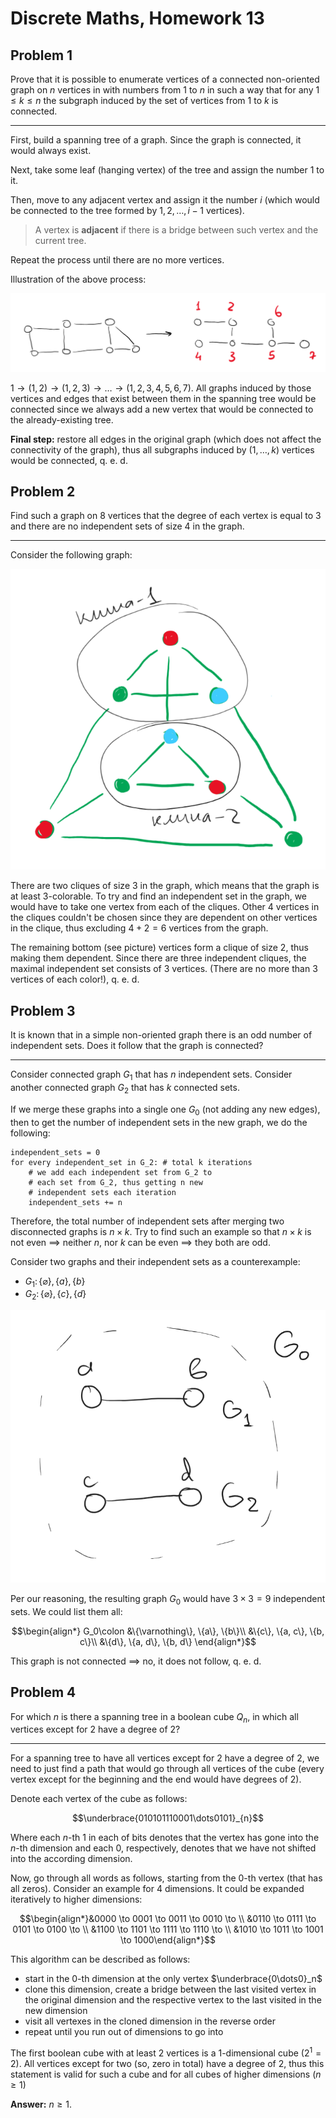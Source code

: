 # Discrete Maths, Homework 13

## Problem 1

Prove that it is possible to enumerate vertices of a connected non-oriented graph on $n$ vertices in with numbers from $1$ to $n$ in such a way that for any $1\leqslant k\leqslant n$ the subgraph induced by the set of vertices from $1$ to $k$ is connected.

---

First, build a spanning tree of a graph. Since the graph is connected, it would always exist.

Next, take some leaf (hanging vertex) of the tree and assign the number $1$ to it.

Then, move to any adjacent vertex and assign it the number $i$ (which would be connected to the tree formed by $1,2,\dots, i-1$ vertices).

> A vertex is **adjacent** if there is a bridge between such vertex and the current tree.

Repeat the process until there are no more vertices.

Illustration of the above process: 

![Alt text](image-19.png)

$1 \to (1, 2) \to (1, 2, 3) \to \dots \to (1, 2, 3, 4, 5, 6, 7)$. All graphs induced by those vertices and edges that exist between them in the spanning tree would be connected since we always add a new vertex that would be connected to the already-existing tree.

**Final step:** restore all edges in the original graph (which does not affect the connectivity of the graph), thus all subgraphs induced by $(1,\dots,k)$ vertices would be connected, q. e. d.

## Problem 2

Find such a graph on $8$ vertices that the degree of each vertex is equal to $3$ and there are no independent sets of size $4$ in the graph.

---

Consider the following graph: 

![Alt text](image-20.png)

There are two cliques of size $3$ in the graph, which means that the graph is at least $3$-colorable. To try and find an independent set in the graph, we would have to take one vertex from each of the cliques. Other $4$ vertices in the cliques couldn't be chosen since they are dependent on other vertices in the clique, thus excluding $4+2=6$ vertices from the graph.

The remaining bottom (see picture) vertices form a clique of size $2$, thus making them dependent. Since there are three independent cliques, the maximal independent set consists of $3$ vertices. (There are no more than $3$ vertices of each color!), q. e. d.

## Problem 3

It is known that in a simple non-oriented graph there is an odd number of independent sets. Does it follow that the graph is connected?

---

Consider connected graph $G_1$ that has $n$ independent sets. Consider another connected graph $G_2$ that has $k$ connected sets. 

If we merge these graphs into a single one $G_0$ (not adding any new edges), then to get the number of independent sets in the new graph, we do the following:

    independent_sets = 0
    for every independent_set in G_2: # total k iterations
        # we add each independent set from G_2 to 
        # each set from G_2, thus getting n new
        # independent sets each iteration
        independent_sets += n 

Therefore, the total number of independent sets after merging two disconnected graphs is $n\times k$. Try to find such an example so that $n\times k$ is not even $\implies$ neither $n$, nor $k$ can be even $\implies$ they both are odd.

Consider two graphs and their independent sets as a counterexample:

* $G_1\colon\{\varnothing\}, \{a\}, \{b\}$
* $G_2\colon\{\varnothing\}, \{c\}, \{d\}$

![Alt text](image-21.png)

Per our reasoning, the resulting graph $G_0$ would have $3\times3=9$ independent sets. We could list them all:

$$\begin{align*}
    G_0\colon &\{\varnothing\}, \{a\}, \{b\}\\
              &\{c\}, \{a, c\}, \{b, c\}\\
              &\{d\}, \{a, d\}, \{b, d\}
\end{align*}$$

This graph is not connected $\implies$ no, it does not follow, q. e. d.

## Problem 4

For which $n$ is there a spanning tree in a boolean cube $Q_n$, in which all vertices except for $2$ have a degree of $2$?

---

For a spanning tree to have all vertices except for $2$ have a degree of $2$, we need to just find a path that would go through all vertices of the cube (every vertex except for the beginning and the end would have degrees of $2$).

Denote each vertex of the cube as follows:

$$\underbrace{010101110001\dots0101}_{n}$$

Where each $n$-th $1$ in each of bits denotes that the vertex has gone into the $n$-th dimension and each $0$, respectively, denotes that we have not shifted into the according dimension.

Now, go through all words as follows, starting from the $0$-th vertex (that has all zeros). Consider an example for $4$ dimensions. It could be expanded iteratively to higher dimensions:

$$\begin{align*}&0000 \to 0001 \to 0011 \to 0010 \to \\
                &0110 \to 0111 \to 0101 \to 0100 \to \\
                &1100 \to 1101 \to 1111 \to 1110 \to \\
                &1010 \to 1011 \to 1001 \to 1000\end{align*}$$

This algorithm can be described as follows:

* start in the $0$-th dimension at the only vertex $\underbrace{0\dots0}_n$
* clone this dimension, create a bridge between the last visited vertex in the original dimension and the respective vertex to the last visited in the new dimension
* visit all vertexes in the cloned dimension in the reverse order
* repeat until you run out of dimensions to go into

The first boolean cube with at least $2$ vertices is a $1$-dimensional cube $(2^1=2)$. All vertices except for two (so, zero in total) have a degree of $2$, thus this statement is valid for such a cube and for all cubes of higher dimensions $(n\geqslant1)$

**Answer:** $n\geqslant1$.